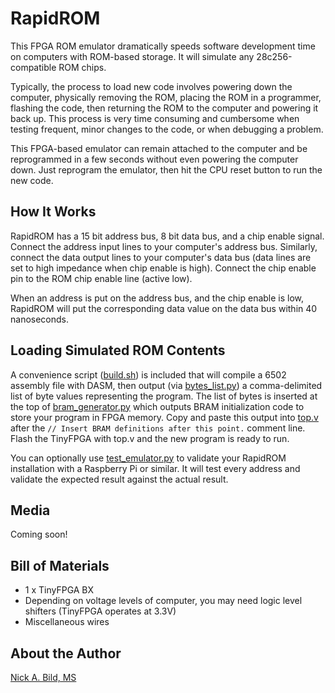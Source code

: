 # RapidROM

This FPGA ROM emulator dramatically speeds software development time on computers with ROM-based storage.  It will simulate any 28c256-compatible ROM chips.

Typically, the process to load new code involves powering down the computer, physically removing the ROM, placing the ROM in a programmer, flashing the code, then returning the ROM to the computer and powering it back up.  This process is very time consuming and cumbersome when testing frequent, minor changes to the code, or when debugging a problem.

This FPGA-based emulator can remain attached to the computer and be reprogrammed in a few seconds without even powering the computer down.  Just reprogram the emulator, then hit the CPU reset button to run the new code.

## How It Works

RapidROM has a 15 bit address bus, 8 bit data bus, and a chip enable signal.  Connect the address input lines to your computer's address bus.  Similarly, connect the data output lines to your computer's data bus (data lines are set to high impedance when chip enable is high).  Connect the chip enable pin to the ROM chip enable line (active low).

When an address is put on the address bus, and the chip enable is low, RapidROM will put the corresponding data value on the data bus within 40 nanoseconds.

## Loading Simulated ROM Contents

A convenience script ([build.sh](https://github.com/nickbild/fpga_rom_emulator/blob/main/build.sh)) is included that will compile a 6502 assembly file with DASM, then output (via [bytes_list.py](https://github.com/nickbild/fpga_rom_emulator/blob/main/bytes_list.py)) a comma-delimited list of byte values representing the program.  The list of bytes is inserted at the top of [bram_generator.py](https://github.com/nickbild/fpga_rom_emulator/blob/main/bram_generator.py) which outputs BRAM initialization code to store your program in FPGA memory.  Copy and paste this output into [top.v](https://github.com/nickbild/fpga_rom_emulator/blob/main/top.v) after the `// Insert BRAM definitions after this point.` comment line.  Flash the TinyFPGA with top.v and the new program is ready to run.

You can optionally use [test_emulator.py](https://github.com/nickbild/fpga_rom_emulator/blob/main/test_emulator.py) to validate your RapidROM installation with a Raspberry Pi or similar.  It will test every address and validate the expected result against the actual result.

## Media

Coming soon!

## Bill of Materials

- 1 x TinyFPGA BX
- Depending on voltage levels of computer, you may need logic level shifters (TinyFPGA operates at 3.3V)
- Miscellaneous wires

## About the Author

[Nick A. Bild, MS](https://nickbild79.firebaseapp.com/#!/)
